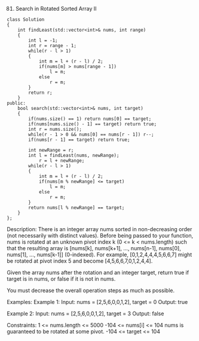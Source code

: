 81. Search in Rotated Sorted Array II
```
class Solution
{
    int findLeast(std::vector<int>& nums, int range)
    {
        int l = -1;
        int r = range - 1;
        while(r - l > 1)
        {
            int m = l + (r - l) / 2;
            if(nums[m] > nums[range - 1])
                l = m;
            else
                r = m;
        }
        return r;
    }
public:
    bool search(std::vector<int>& nums, int target)
    {
        if(nums.size() == 1) return nums[0] == target;
        if(nums[nums.size() - 1] == target) return true;
        int r = nums.size();
        while(r - 1 > 0 && nums[0] == nums[r - 1]) r--;
        if(nums[r - 1] == target) return true;

        int newRange = r;
        int l = findLeast(nums, newRange);
            r = l + newRange;
        while(r - l > 1)
        {
            int m = l + (r - l) / 2;
            if(nums[m % newRange] <= target)
                l = m;
            else
                r = m;
        }
        return nums[l % newRange] == target;
    }
};
```

Description:
There is an integer array nums sorted in non-decreasing order (not necessarily with distinct values).
Before being passed to your function, nums is rotated at an unknown pivot index k (0 <= k < nums.length) such that the resulting array is [nums[k], nums[k+1], ..., nums[n-1], nums[0], nums[1], ..., nums[k-1]] (0-indexed). For example, [0,1,2,4,4,4,5,6,6,7] might be rotated at pivot index 5 and become [4,5,6,6,7,0,1,2,4,4].

Given the array nums after the rotation and an integer target, return true if target is in nums, or false if it is not in nums.

You must decrease the overall operation steps as much as possible.

Examples:
Example 1:
Input: nums = [2,5,6,0,0,1,2], target = 0
Output: true

Example 2:
Input: nums = [2,5,6,0,0,1,2], target = 3
Output: false
 
Constraints:
1 <= nums.length <= 5000
-104 <= nums[i] <= 104
nums is guaranteed to be rotated at some pivot.
-104 <= target <= 104
